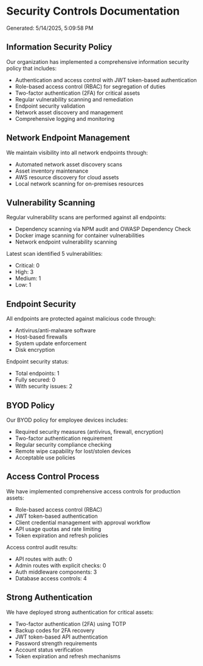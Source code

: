 # Security Controls Documentation

Generated: 5/14/2025, 5:09:58 PM

## Information Security Policy

Our organization has implemented a comprehensive information security policy that includes:

- Authentication and access control with JWT token-based authentication
- Role-based access control (RBAC) for segregation of duties
- Two-factor authentication (2FA) for critical assets
- Regular vulnerability scanning and remediation
- Endpoint security validation
- Network asset discovery and management
- Comprehensive logging and monitoring

## Network Endpoint Management

We maintain visibility into all network endpoints through:

- Automated network asset discovery scans
- Asset inventory maintenance
- AWS resource discovery for cloud assets
- Local network scanning for on-premises resources

## Vulnerability Scanning

Regular vulnerability scans are performed against all endpoints:

- Dependency scanning via NPM audit and OWASP Dependency Check
- Docker image scanning for container vulnerabilities
- Network endpoint vulnerability scanning

Latest scan identified 5 vulnerabilities:
- Critical: 0
- High: 3
- Medium: 1
- Low: 1

## Endpoint Security

All endpoints are protected against malicious code through:

- Antivirus/anti-malware software
- Host-based firewalls
- System update enforcement
- Disk encryption

Endpoint security status:
- Total endpoints: 1
- Fully secured: 0
- With security issues: 2

## BYOD Policy

Our BYOD policy for employee devices includes:

- Required security measures (antivirus, firewall, encryption)
- Two-factor authentication requirement
- Regular security compliance checking
- Remote wipe capability for lost/stolen devices
- Acceptable use policies

## Access Control Process

We have implemented comprehensive access controls for production assets:

- Role-based access control (RBAC)
- JWT token-based authentication
- Client credential management with approval workflow
- API usage quotas and rate limiting
- Token expiration and refresh policies

Access control audit results:
- API routes with auth: 0
- Admin routes with explicit checks: 0
- Auth middleware components: 3
- Database access controls: 4

## Strong Authentication

We have deployed strong authentication for critical assets:

- Two-factor authentication (2FA) using TOTP
- Backup codes for 2FA recovery
- JWT token-based API authentication
- Password strength requirements
- Account status verification
- Token expiration and refresh mechanisms

